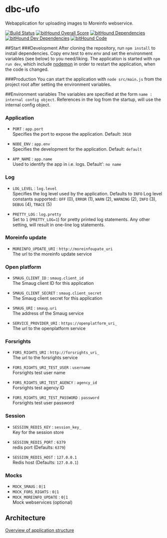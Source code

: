 # dbc-ufo
Webapplication for uploading images to Moreinfo webservice. 

[![Build Status](https://travis-ci.org/DBCDK/dbc-ufo.svg?branch=master)](https://travis-ci.org/DBCDK/dbc-ufo)
[![bitHound Overall Score](https://www.bithound.io/github/DBCDK/dbc-ufo/badges/score.svg)](https://www.bithound.io/github/DBCDK/dbc-ufo)
[![bitHound Dependencies](https://www.bithound.io/github/DBCDK/dbc-ufo/badges/dependencies.svg)](https://www.bithound.io/github/DBCDK/dbc-ufo/dbc-ufo-1-mmj/dependencies/npm)
[![bitHound Dev Dependencies](https://www.bithound.io/github/DBCDK/dbc-ufo/badges/devDependencies.svg)](https://www.bithound.io/github/DBCDK/dbc-ufo/dbc-ufo-1-mmj/dependencies/npm)
[![bitHound Code](https://www.bithound.io/github/DBCDK/dbc-ufo/badges/code.svg)](https://www.bithound.io/github/DBCDK/dbc-ufo)

##Start
###Development
After cloning the repository, run `npm install` to install dependencies. Copy env.test to env.env and set the environment variables (see below) to you need/liking. The application is started with `npm run dev`, which include [nodemon](https://www.npmjs.com/package/nodemon) in order to restart the application, when the code is changed.

###Production
You can start the application with `node src/main.js` from the project root after setting the environment variables.

##Environment variables
The variables are specified at the form `name : internal config object`. References in the log from the startup, will use the internal config object.

### Application ###
- `PORT` : `app.port`  
Specifies the port to expose the application. Default: `3010`

- `NODE_ENV` : `app.env`  
Specifies the development for the application. Default: `default`

- `APP_NAME` : `app.name`  
Used to identify the app in i.e. logs. Default': `no name`

### Log ###
- `LOG_LEVEL` : `log.level`  
Specifies the log level used by the application. Defaults to `INFO`
Log level constants supported:: `OFF` (0), `ERROR` (1), `WARN` (2), `WARNING` (2), `INFO` (3), `DEBUG` (4), `TRACE` (5)

- `PRETTY_LOG` : `log.pretty`  
Set to `1` (`PRETTY_LOG=1`) for pretty printed log statements. Any other setting, will result in one-line log statements.

### Moreinfo update ###
- `MOREINFO_UPDATE_URI` : `http://moreinfoupate_uri`  
The url to the moreinfo update service

### Open platform ###
- `SMAUG_CLIENT_ID` : `smaug.client_id`  
The Smaug client ID for this application

- `SMAUG_CLIENT_SECRET` : `smaug.client_secret`  
The Smaug client secret for this application

- `SMAUG_URI` : `smaug.uri`  
The address of the Smaug service

- `SERVICE_PROVIDER_URI` : `https://openplatform_uri_`  
The url to the openplatform service

### Forsrights ###
- `FORS_RIGHTS_URI` : `http://forsrights_uri_`  
The url to the forsrights service

- `FORS_RIGHTS_URI_TEST_USER` : `username`  
Forsrights test user name

- `FORS_RIGHTS_URI_TEST_AGENCY` : `agency_id`  
Forsrights test agency ID

- `FORS_RIGHTS_URI_TEST_PASSWORD` : `password`  
Forsrights test user password

### Session ###
- `SESSION_REDIS_KEY` : `session_key_`  
Key for the session store

- `SESSION_REDIS_PORT` : `6379`  
redis port (Defaults: `6379`)

- `SESSION_REDIS_HOST` : `127.0.0.1`  
Redis host (Defaults: `127.0.0.1`)

### Mocks ###
- `MOCK_SMAUG` : `0|1`  
- `MOCK_FORS_RIGHTS` : `0|1`  
- `MOCK_MOREINFO_UPDATE` : `0|1`  
Mock webservices (optional)

## Architecture ##
[Overview of application structure](/docs/architecture.pdf)